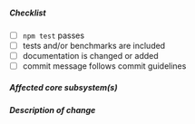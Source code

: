 <!--
Thank you for your pull request. Please review below requirements.
Bug fixes and new features should include tests and possibly benchmarks.

-->

##### Checklist
<!-- Remove items that do not apply. For completed items, change [ ] to [x]. -->

- [ ] `npm test` passes
- [ ] tests and/or benchmarks are included
- [ ] documentation is changed or added
- [ ] commit message follows commit guidelines

##### Affected core subsystem(s)
<!-- Provide affected core subsystem(s). -->


##### Description of change
<!-- Provide a description of the change below this comment. -->
